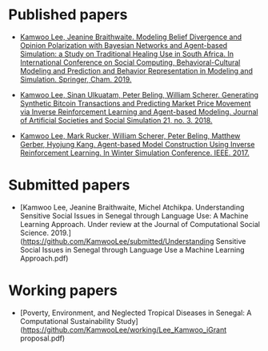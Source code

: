 # Published papers
* [Kamwoo Lee, Jeanine Braithwaite. Modeling Belief Divergence and Opinion Polarization with Bayesian Networks and Agent-based Simulation: a Study on Traditional Healing Use in South Africa. In International Conference on Social Computing, Behavioral-Cultural Modeling and Prediction and Behavior Representation in Modeling and Simulation. Springer, Cham. 2019.](published/Modeling_Belief_Divergence_and_Opinion_Polarization_with_Bayesian_Networks_and_Agent-based_Simulation.pdf)

* [Kamwoo Lee, Sinan Ulkuatam, Peter Beling, William Scherer. Generating Synthetic Bitcoin Transactions and Predicting Market Price Movement via Inverse Reinforcement Learning and Agent-based Modeling. Journal of Artificial Societies and Social Simulation 21, no. 3. 2018.](published/Generating_Synthetic_Bitcoin_Transactions_and_Predicting_Market_Price_Movement_via_IRL_and_ABM.pdf)

* [Kamwoo Lee, Mark Rucker, William Scherer, Peter Beling, Matthew Gerber, Hyojung Kang. Agent-based Model Construction Using Inverse Reinforcement Learning. In Winter Simulation Conference. IEEE. 2017.](published/Agent-Based_Model_Construction_Using_Inverse_Reinforcement_Learning.pdf)

# Submitted papers
* [Kamwoo Lee, Jeanine Braithwaite, Michel Atchikpa. Understanding Sensitive Social Issues in Senegal through Language Use: A Machine Learning Approach. Under review at the Journal of Computational Social Science. 2019.](https://github.com/KamwooLee/submitted/Understanding Sensitive Social Issues in Senegal through Language Use a Machine Learning Approach.pdf)

# Working papers
* [Poverty, Environment, and Neglected Tropical Diseases in Senegal: A Computational Sustainability Study](https://github.com/KamwooLee/working/Lee_Kamwoo_iGrant proposal.pdf)

